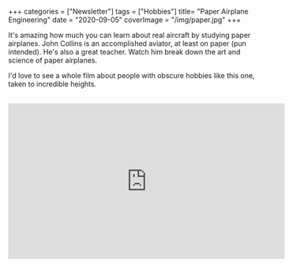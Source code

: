 +++
categories = ["Newsletter"]
tags = ["Hobbies"]
title= "Paper Airplane Engineering"
date = "2020-09-05"
coverImage = "/img/paper.jpg"
+++

It's amazing how much you can learn about real aircraft by studying paper airplanes. John Collins is an accomplished aviator, at least on paper (pun intended). He's also a great teacher. Watch him break down the art and science of paper airplanes.

<!--more-->

I'd love to see a whole film about people with obscure hobbies like this one, taken to incredible heights.

<br>

<iframe width="560" height="315" src="https://www.youtube.com/embed/3BNg4fDJC8A" frameborder="0" allow="accelerometer; autoplay; encrypted-media; gyroscope; picture-in-picture" allowfullscreen></iframe>
